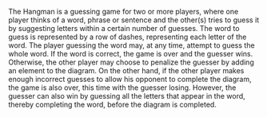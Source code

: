 The Hangman is a guessing game for two or more players, where one player thinks of a word, phrase or sentence and the other(s) tries to guess it by suggesting letters within a certain number of guesses. The word to guess is represented by a row of dashes, representing each letter of the word.
The player guessing the word may, at any time, attempt to guess the whole word.
If the word is correct, the game is over and the guesser wins. Otherwise, the other player may choose to penalize the guesser by adding an element to the diagram. On the other hand, if the other player makes enough incorrect guesses to allow his opponent to complete the diagram, the game is also over, this time with the guesser losing. However, the guesser can also win by guessing all the letters that appear in the word, thereby completing the word, before the diagram is completed.
